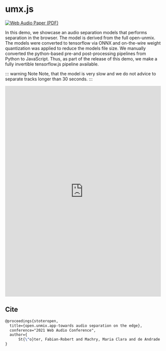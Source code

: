 # umx.js
[![Web Audio Paper (PDF)](https://img.shields.io/badge/web%20audio%20conference%20paper-pdf-orange.svg)](https://webaudioconf2021.com/wp-content/uploads/2021/06/stoeter_wac.pdf) 

In this demo, we showcase an audio separation models that performs separation in the browser. The  model is derived from the full open-unmix. The models were converted to tensorflow via ONNX and on-the-wire weight quantization was applied to reduce the models file size. We manually converted the python-based pre-and post-processing pipelines from Python to JavaScript. Thus, as part of the release of this demo, we make a fully invertible tensorflow.js pipeline available.

::: warning Note
Note, that the model is very slow and we do not advice to separate tracks longer than 30 seconds.
:::

<iframe src="https://sigsep.github.io/open-unmix-js/" width="100%" height="680" frameborder="0"></iframe>

## Cite

```latex
@proceedings{stoteropen,
  title={open.unmix.app-towards audio separation on the edge},
  conference="2021 Web Audio Conference",
  author={
      St{\"o}ter, Fabian-Robert and Machry, Maria Clara and de Andrade Vaz, Delton and Uhlich, Stefan and Mitsufuji, Yuki and Liutkus, Antoine}
}
```